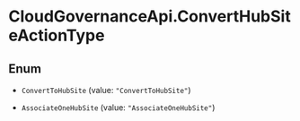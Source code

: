 # CloudGovernanceApi.ConvertHubSiteActionType

## Enum


* `ConvertToHubSite` (value: `"ConvertToHubSite"`)

* `AssociateOneHubSite` (value: `"AssociateOneHubSite"`)


